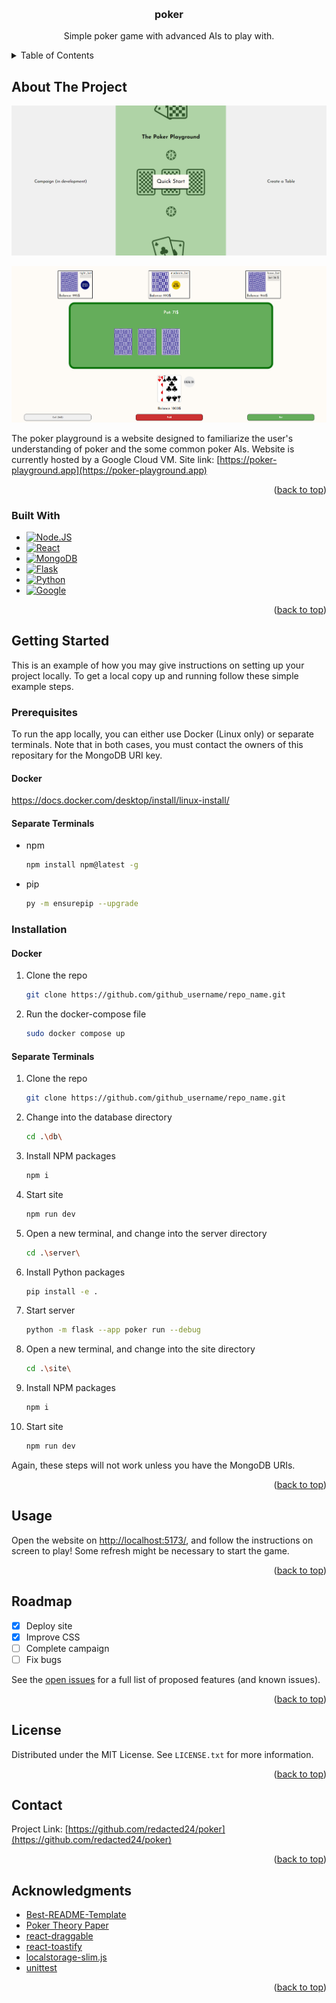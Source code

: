 <a name="readme-top"></a>


<!-- PROJECT LOGO -->
<br />

<h3 align="center">poker</h3>
  <p align="center">
    Simple poker game with advanced AIs to play with.
  </p>
</div>



<!-- TABLE OF CONTENTS -->
<details>
  <summary>Table of Contents</summary>
  <ol>
    <li>
      <a href="#about-the-project">About The Project</a>
      <ul>
        <li><a href="#built-with">Built With</a></li>
      </ul>
    </li>
    <li>
      <a href="#getting-started">Getting Started</a>
      <ul>
        <li><a href="#prerequisites">Prerequisites</a></li>
        <li><a href="#installation">Installation</a></li>
      </ul>
    </li>
    <li><a href="#usage">Usage</a></li>
    <li><a href="#roadmap">Roadmap</a></li>
    <li><a href="#contributing">Contributing</a></li>
    <li><a href="#license">License</a></li>
    <li><a href="#contact">Contact</a></li>
    <li><a href="#acknowledgments">Acknowledgments</a></li>
  </ol>
</details>



<!-- ABOUT THE PROJECT -->
## About The Project

[![Poker Screen Shot][product-screenshot]](https://poker-playground.app)

[![Poker Gameplay][product-gameplay]](https://poker-playground.app)

The poker playground is a website designed to familiarize the user's understanding of poker and the some common poker AIs. Website is currently hosted by a Google Cloud VM. Site link: [https://poker-playground.app](https://poker-playground.app)
<p align="right">(<a href="#readme-top">back to top</a>)</p>



### Built With

* [![Node.JS][Node.js]][Node-url]
* [![React][React.js]][React-url]
* [![MongoDB][MongoDB]][MongoDB-url]
* [![Flask][Flask]][Flask-url]
* [![Python][Python]][Python-url]
* [![Google][Google Cloud]][Google-url]

<p align="right">(<a href="#readme-top">back to top</a>)</p>



<!-- GETTING STARTED -->
## Getting Started

This is an example of how you may give instructions on setting up your project locally.
To get a local copy up and running follow these simple example steps.

### Prerequisites

To run the app locally, you can either use Docker (Linux only) or separate terminals. Note that in both cases, you must contact the owners of this repositary for the MongoDB URI key.

#### Docker

https://docs.docker.com/desktop/install/linux-install/

#### Separate Terminals

* npm
  ```sh
  npm install npm@latest -g
  ```

* pip
  ```sh
  py -m ensurepip --upgrade
  ```

### Installation

#### Docker

1. Clone the repo
   ```sh
   git clone https://github.com/github_username/repo_name.git
   ```
2. Run the docker-compose file
    ```sh
    sudo docker compose up
    ```

#### Separate Terminals

1. Clone the repo
   ```sh
   git clone https://github.com/github_username/repo_name.git
   ```
2. Change into the database directory
   ```sh
   cd .\db\
   ```
3. Install NPM packages
   ```sh
   npm i
   ```
4. Start site
   ```sh
   npm run dev
   ```
5. Open a new terminal, and change into the server directory
   ```sh
   cd .\server\
   ```
6. Install Python packages
   ```sh
   pip install -e .
   ```
7. Start server
   ```sh
   python -m flask --app poker run --debug
   ```
8. Open a new terminal, and change into the site directory
   ```sh
   cd .\site\
   ```
9. Install NPM packages
   ```sh
   npm i
   ```
10. Start site
    ```sh
    npm run dev
    ```

Again, these steps will not work unless you have the MongoDB URIs.

<p align="right">(<a href="#readme-top">back to top</a>)</p>

<!-- USAGE EXAMPLES -->
## Usage

Open the website on [http://localhost:5173/](http://localhost:5173/), and follow the instructions on screen to play! Some refresh might be necessary to start the game.

<p align="right">(<a href="#readme-top">back to top</a>)</p>



<!-- ROADMAP -->
## Roadmap

- [x] Deploy site
- [x] Improve CSS
- [ ] Complete campaign
- [ ] Fix bugs

See the [open issues](https://github.com/redacted24/poker/issues) for a full list of proposed features (and known issues).

<p align="right">(<a href="#readme-top">back to top</a>)</p>


<!-- LICENSE -->
## License

Distributed under the MIT License. See `LICENSE.txt` for more information.

<p align="right">(<a href="#readme-top">back to top</a>)</p>


<!-- CONTACT -->
## Contact

Project Link: [https://github.com/redacted24/poker](https://github.com/redacted24/poker)

<p align="right">(<a href="#readme-top">back to top</a>)</p>


<!-- ACKNOWLEDGMENTS -->
## Acknowledgments

* [Best-README-Template](https://github.com/othneildrew/Best-README-Template)
* [Poker Theory Paper](https://webdocs.cs.ualberta.ca/~jonathan/PREVIOUS/Grad/papp/thesis.html)
* [react-draggable](https://www.npmjs.com/package/react-draggable)
* [react-toastify](https://www.npmjs.com/package/react-toastify)
* [localstorage-slim.js](https://www.npmjs.com/package/localstorage-slim)
* [unittest](https://docs.python.org/3/library/unittest.html)

<p align="right">(<a href="#readme-top">back to top</a>)</p>


<!-- MARKDOWN LINKS & IMAGES -->
<!-- https://www.markdownguide.org/basic-syntax/#reference-style-links -->
[product-screenshot]: images/index.png
[product-gameplay]: images/game.png
[Node.js]: https://img.shields.io/badge/Node-D5E6CE?style=for-the-badge&logo=nodedotjs&logoColor=339933
[Node-url]: https://nodejs.org/en
[React.js]: https://img.shields.io/badge/React-20232A?style=for-the-badge&logo=react&logoColor=61DAFB
[React-url]: https://reactjs.org/
[Flask]: https://img.shields.io/badge/Flask-FFFFFF?style=for-the-badge&logo=flask&logoColor=000000
[Flask-url]: https://flask.palletsprojects.com/en/3.0.x/
[MongoDB]: https://img.shields.io/badge/mongodb-00684A?style=for-the-badge&logo=mongodb&logoColor=FFFFFF
[MongoDB-url]: https://www.mongodb.com/
[Python]: https://img.shields.io/badge/python-3776AB?style=for-the-badge&logo=python&logoColor=FFD343
[Python-url]: https://www.python.org/
[Google Cloud]: https://img.shields.io/badge/google_cloud-FFFFFF?style=for-the-badge&logo=googlecloud&logoColor=4285F4
[Google-url]: https://cloud.google.com/?hl=en
